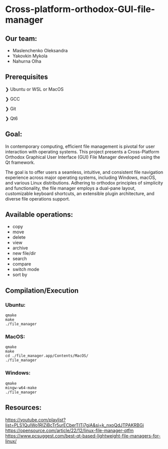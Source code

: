 # Cross-platform-orthodox-GUI-file-manager
## Our team:
- Maslenchenko Oleksandra
- Yakovkin Mykola
- Nahurna Olha

## Prerequisites

❯ Ubuntu or WSL or MacOS

❯ GCC

❯ Git

❯ Qt6

## Goal:
In contemporary computing, efficient file management is pivotal for user interaction with operating systems. This project presents a Cross-Platform Orthodox Graphical User Interface (GUI) File Manager developed using the Qt framework.

The goal is to offer users a seamless, intuitive, and consistent file navigation experience across major operating systems, including Windows, macOS, and various Linux distributions. Adhering to orthodox principles of simplicity and functionality, the file manager employs a dual-pane layout, customizable keyboard shortcuts, an extensible plugin architecture, and diverse file operations support.
## Available operations:
- copy
- move
- delete
- view
- archive
- new file/dir
- search
- compare
- switch mode
- sort by

## Compilation/Execution
### Ubuntu:
```shell
qmake
make
./file_manager
```
### MacOS:
```shell
qmake
make
cd ./file_manager.app/Contents/MacOS/
./file_manager
```
### Windows:
```shell
qmake
mingw-w64-make
./file_manager
```

## Resources:
https://youtube.com/playlist?list=PLS1QulWo1RIZiBcTr5urECberTITj7gjA&si=k_nxoQdJTPAKRBGi<br>
https://opensource.com/article/22/12/linux-file-manager-qtfm<br>
https://www.pcsuggest.com/best-qt-based-lightweight-file-managers-for-linux/
